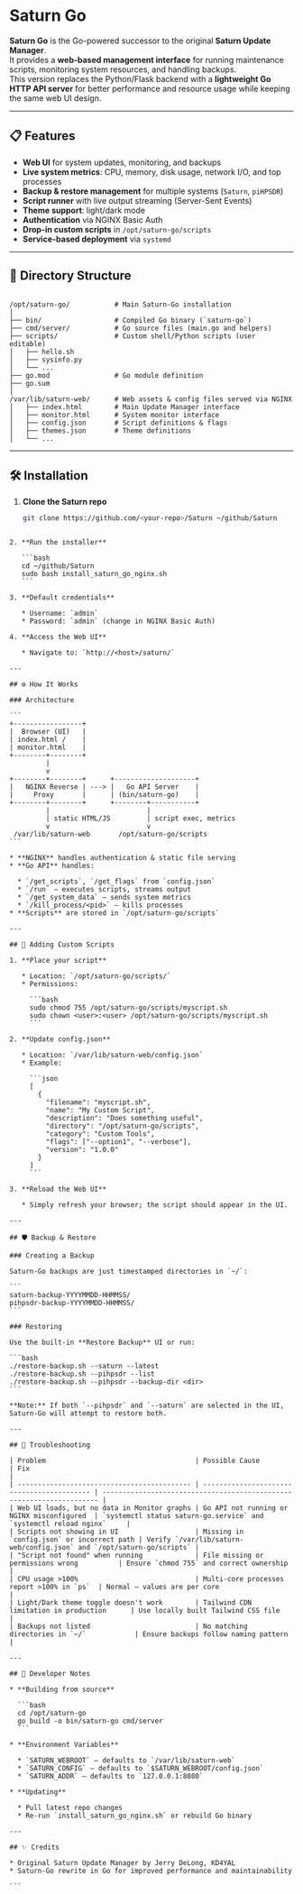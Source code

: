 # Saturn Go

**Saturn Go** is the Go-powered successor to the original **Saturn Update Manager**.  
It provides a **web-based management interface** for running maintenance scripts, monitoring system resources, and handling backups.  
This version replaces the Python/Flask backend with a **lightweight Go HTTP API server** for better performance and resource usage while keeping the same web UI design.

---

## 📋 Features

- **Web UI** for system updates, monitoring, and backups  
- **Live system metrics**: CPU, memory, disk usage, network I/O, and top processes  
- **Backup & restore management** for multiple systems (`Saturn`, `piHPSDR`)  
- **Script runner** with live output streaming (Server-Sent Events)  
- **Theme support**: light/dark mode  
- **Authentication** via NGINX Basic Auth  
- **Drop-in custom scripts** in `/opt/saturn-go/scripts`  
- **Service-based deployment** via `systemd`

---

## 📂 Directory Structure

```

/opt/saturn-go/           # Main Saturn-Go installation
│
├── bin/                  # Compiled Go binary (`saturn-go`)
├── cmd/server/           # Go source files (main.go and helpers)
├── scripts/              # Custom shell/Python scripts (user editable)
│   ├── hello.sh
│   ├── sysinfo.py
│   └── ...
├── go.mod                # Go module definition
├── go.sum
│
/var/lib/saturn-web/      # Web assets & config files served via NGINX
│   ├── index.html        # Main Update Manager interface
│   ├── monitor.html      # System monitor interface
│   ├── config.json       # Script definitions & flags
│   ├── themes.json       # Theme definitions
│   └── ...

````

---

## 🛠 Installation

1. **Clone the Saturn repo**
   ```bash
   git clone https://github.com/<your-repo>/Saturn ~/github/Saturn
````

2. **Run the installer**

   ```bash
   cd ~/github/Saturn
   sudo bash install_saturn_go_nginx.sh
   ```

3. **Default credentials**

   * Username: `admin`
   * Password: `admin` (change in NGINX Basic Auth)

4. **Access the Web UI**

   * Navigate to: `http://<host>/saturn/`

---

## ⚙️ How It Works

### Architecture

```
+-----------------+
|  Browser (UI)   |
| index.html /    |
| monitor.html    |
+--------+--------+
         |
         v
+--------+--------+      +--------------------+
|   NGINX Reverse | ---> |   Go API Server    |
|     Proxy       |      | (bin/saturn-go)    |
+--------+--------+      +--------+-----------+
         |                        |
         | static HTML/JS         | script exec, metrics
         v                        v
 /var/lib/saturn-web       /opt/saturn-go/scripts
```

* **NGINX** handles authentication & static file serving
* **Go API** handles:

  * `/get_scripts`, `/get_flags` from `config.json`
  * `/run` — executes scripts, streams output
  * `/get_system_data` — sends system metrics
  * `/kill_process/<pid>` — kills processes
* **Scripts** are stored in `/opt/saturn-go/scripts`

---

## 🧩 Adding Custom Scripts

1. **Place your script**

   * Location: `/opt/saturn-go/scripts/`
   * Permissions:

     ```bash
     sudo chmod 755 /opt/saturn-go/scripts/myscript.sh
     sudo chown <user>:<user> /opt/saturn-go/scripts/myscript.sh
     ```

2. **Update config.json**

   * Location: `/var/lib/saturn-web/config.json`
   * Example:

     ```json
     [
       {
         "filename": "myscript.sh",
         "name": "My Custom Script",
         "description": "Does something useful",
         "directory": "/opt/saturn-go/scripts",
         "category": "Custom Tools",
         "flags": ["--option1", "--verbose"],
         "version": "1.0.0"
       }
     ]
     ```

3. **Reload the Web UI**

   * Simply refresh your browser; the script should appear in the UI.

---

## 🛡️ Backup & Restore

### Creating a Backup

Saturn-Go backups are just timestamped directories in `~/`:

```
saturn-backup-YYYYMMDD-HHMMSS/
pihpsdr-backup-YYYYMMDD-HHMMSS/
```

### Restoring

Use the built-in **Restore Backup** UI or run:

```bash
./restore-backup.sh --saturn --latest
./restore-backup.sh --pihpsdr --list
./restore-backup.sh --pihpsdr --backup-dir <dir>
```

**Note:** If both `--pihpsdr` and `--saturn` are selected in the UI, Saturn-Go will attempt to restore both.

---

## 🐞 Troubleshooting

| Problem                                     | Possible Cause                             | Fix                                                                   |
| ------------------------------------------- | ------------------------------------------ | --------------------------------------------------------------------- |
| Web UI loads, but no data in Monitor graphs | Go API not running or NGINX misconfigured  | `systemctl status saturn-go.service` and `systemctl reload nginx`     |
| Scripts not showing in UI                   | Missing in `config.json` or incorrect path | Verify `/var/lib/saturn-web/config.json` and `/opt/saturn-go/scripts` |
| "Script not found" when running             | File missing or permissions wrong          | Ensure `chmod 755` and correct ownership                              |
| CPU usage >100%                             | Multi-core processes report >100% in `ps`  | Normal — values are per core                                          |
| Light/Dark theme toggle doesn't work        | Tailwind CDN limitation in production      | Use locally built Tailwind CSS file                                   |
| Backups not listed                          | No matching directories in `~/`            | Ensure backups follow naming pattern                                  |

---

## 🔧 Developer Notes

* **Building from source**

  ```bash
  cd /opt/saturn-go
  go build -o bin/saturn-go cmd/server
  ```

* **Environment Variables**

  * `SATURN_WEBROOT` – defaults to `/var/lib/saturn-web`
  * `SATURN_CONFIG` – defaults to `$SATURN_WEBROOT/config.json`
  * `SATURN_ADDR` – defaults to `127.0.0.1:8080`

* **Updating**

  * Pull latest repo changes
  * Re-run `install_saturn_go_nginx.sh` or rebuild Go binary

---

## ✨ Credits

* Original Saturn Update Manager by Jerry DeLong, KD4YAL
* Saturn-Go rewrite in Go for improved performance and maintainability

```

